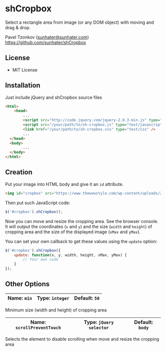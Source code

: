 # shCropbox

Select a rectangle area from image (or any DOM object) with moving and drag & drop.

Pavel Tzonkov (sunhater@sunhater.com)
https://github.com/sunhater/shCropbox

## License

* MIT License

## Installation

Just include jQuery and shCropbox source files

```html
<html>
    <head>
        ...
        <script src="http://code.jquery.com/jquery-2.0.3.min.js" type="text/javascript"></script>
        <script src="/your/path/to/sh-cropbox.js" type="text/javascript"></script>
        <link href="/your/path/to/sh-cropbox.css" type="text/css" />
        ...
  </head>
  <body>
        ...
  </body>
</html>
```

## Creation

Put your image into HTML body and give it an `id` attribute.

```html
<img id="cropbox" src="https://www.thewowstyle.com/wp-content/uploads/2015/03/Desktop-Wallpaper-HD2.jpg" width="100%" />
```

Then put such JavaScript code:

```javascript
$('#cropbox').shCropbox();
```

Now you can move and resize the cropping area. See the browser console. It will output the coordinates (`x` and `y`) and the size (`width` and `height`) of cropping area and the size of the displayed image (`xMax` and `yMax`). 

You can set your own callback to get these values using the `update` option:

```javascript
$('#cropbox').shCropbox({
    update: function(x, y, width, height, xMax, yMax) {
        // Your own code
    }
});
```

## Other Options 

| Name: `min` | Type: `integer` | Default: `50` |
|-------------|-----------------|---------------|

Minimum size (width and height) of cropping area

| Name: `scrollPreventTouch` | Type: `jQuery selector` | Default: `body` |
|----------------------------|-------------------------|-----------------|

Selects the element to disable scrolling when move and resize the cropping area

